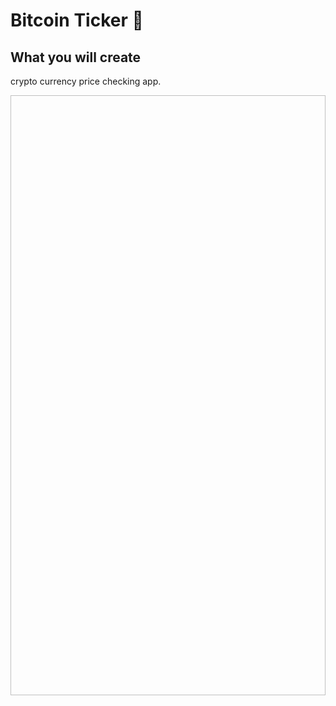 # Bitcoin Ticker 🤑

## What you will create

crypto currency price checking app.

<img scr="https://github.com/PruthviSooni/Bitcoin-Ticker/blob/master/Bitcoin-Ticker.gif" width="540" height="960">


